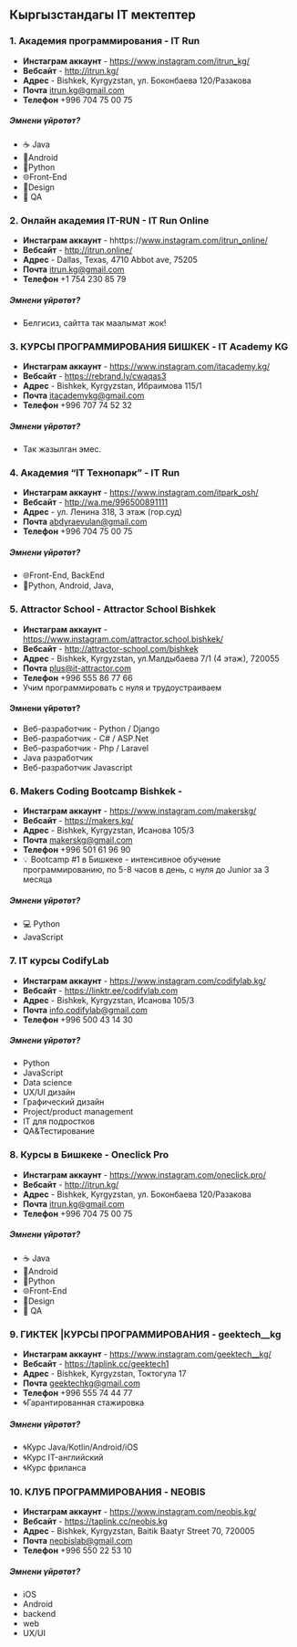 ## Кыргызстандагы IT мектептер

### 1. Академия программирования - IT Run

- **Инстаграм аккаунт** - https://www.instagram.com/itrun_kg/
- **Вебсайт** - http://itrun.kg/
- **Адрес** - Bishkek, Kyrgyzstan, ул. Боконбаева 120/Разакова
- **Почта** itrun.kg@gmail.com
- **Телефон** +996 704 75 00 75

##### Эмнени үйрөтөт?

- ☕️ Java 
- 📱Android
- 🐍Python 
- 🌐Front-End
- 🎨Design 
- 🔎 QA 


### 2. Онлайн академия IT-RUN - IT Run Online

- **Инстаграм аккаунт** - hhttps://www.instagram.com/itrun_online/
- **Вебсайт** - http://itrun.online/
- **Адрес** - Dallas, Texas, 4710 Abbot ave, 75205
- **Почта** itrun.kg@gmail.com
- **Телефон** +1 754 230 85 79

##### Эмнени үйрөтөт?

- Белгисиз, сайтта так маалымат жок!



### 3. КУРСЫ ПРОГРАММИРОВАНИЯ БИШКЕК - IT Academy KG

- **Инстаграм аккаунт** - https://www.instagram.com/itacademy.kg/
- **Вебсайт** - https://rebrand.ly/cwaqas3
- **Адрес** - Bishkek, Kyrgyzstan, Ибраимова 115/1
- **Почта** itacademykg@gmail.com
- **Телефон** +996 707 74 52 32

##### Эмнени үйрөтөт?

- Так жазылган эмес.


### 4. Академия “IT Технопарк” - IT Run

- **Инстаграм аккаунт** - https://www.instagram.com/itpark_osh/
- **Вебсайт** - http://wa.me/996500891111
- **Адрес** - ул. Ленина 318, 3 этаж (гор.суд)
- **Почта** abdyraevulan@gmail.com
- **Телефон** +996 704 75 00 75

##### Эмнени үйрөтөт?

- 🌐Front-End, BackEnd
- 📱Python, Android, Java,  


### 5. Attractor School - Attractor School Bishkek

- **Инстаграм аккаунт** - https://www.instagram.com/attractor.school.bishkek/
- **Вебсайт** - http://attractor-school.com/bishkek
- **Адрес** - Bishkek, Kyrgyzstan, ул.Малдыбаева 7/1 (4 этаж), 720055
- **Почта** plus@it-attractor.com
- **Телефон** +996 555 86 77 66
- Учим программировать с нуля и трудоустраиваем

#### Эмнени үйрөтөт?

- Веб-разработчик - Python / Django
- Bеб-разработчик - C# / ASP.Net
- Bеб-разработчик - Php / Laravel
- Java разработчик
- Bеб-разработчик Javascript


### 6. Makers Coding Bootcamp Bishkek - 

- **Инстаграм аккаунт** - https://www.instagram.com/makerskg/
- **Вебсайт** - https://makers.kg/
- **Адрес** - Bishkek, Kyrgyzstan, Исанова 105/3
- **Почта** makerskg@gmail.com
- **Телефон** +996 501 61 96 90
- 💡 Bootcamp #1 в Бишкеке - интенсивное обучение программированию, по 5-8 часов в день, с нуля до Junior за 3 месяца

##### Эмнени үйрөтөт?

- 💻 Python
- JavaScript


### 7. IT курсы CodifyLab 

- **Инстаграм аккаунт** - https://www.instagram.com/codifylab.kg/
- **Вебсайт** - https://linktr.ee/codifylab.com
- **Адрес** - Bishkek, Kyrgyzstan, Исанова 105/3
- **Почта** info.codifylab@gmail.com
- **Телефон** +996 500 43 14 30

##### Эмнени үйрөтөт?

- Python
- JavaScript
- Data science
- UX/UI дизайн
- Графический дизайн
- Project/product management
- IT для подростков
- QA&Тестирование


### 8. Курсы в Бишкеке - Oneclick Pro

- **Инстаграм аккаунт** - https://www.instagram.com/oneclick.pro/
- **Вебсайт** - http://itrun.kg/
- **Адрес** - Bishkek, Kyrgyzstan, ул. Боконбаева 120/Разакова
- **Почта** itrun.kg@gmail.com
- **Телефон** +996 704 75 00 75

##### Эмнени үйрөтөт?

- ☕️ Java 
- 📱Android
- 🐍Python 
- 🌐Front-End
- 🎨Design 
- 🔎 QA 


### 9. ГИКТЕК |КУРСЫ ПРОГРАММИРОВАНИЯ - geektech__kg

- **Инстаграм аккаунт** - https://www.instagram.com/geektech__kg/
- **Вебсайт** - https://taplink.cc/geektech1
- **Адрес** - Bishkek, Kyrgyzstan,  Токтогула 17
- **Почта** geektechkg@gmail.com
- **Телефон** +996 555 74 44 77
- 🌀Гарантированная стажировка

##### Эмнени үйрөтөт?

- 🌀Курс Java/Kotlin/Android/iOS
- 🌀Курс IT-английский
- 🌀Курс фриланса



### 10. КЛУБ ПРОГРАММИРОВАНИЯ - NEOBIS

- **Инстаграм аккаунт** - https://www.instagram.com/neobis.kg/
- **Вебсайт** - https://taplink.cc/neobis.kg
- **Адрес** - Bishkek, Kyrgyzstan, Baitik Baatyr Street 70, 720005
- **Почта** neobislab@gmail.com
- **Телефон** +996 550 22 53 10

##### Эмнени үйрөтөт?

- iOS 
- Android
- backend
- web
- UX/UI 
